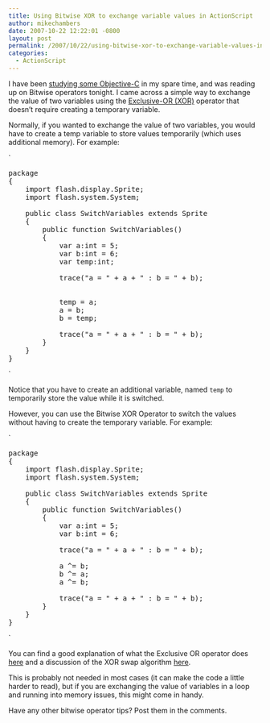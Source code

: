 ```yaml
---
title: Using Bitwise XOR to exchange variable values in ActionScript
author: mikechambers
date: 2007-10-22 12:22:01 -0800
layout: post
permalink: /2007/10/22/using-bitwise-xor-to-exchange-variable-values-in-actionscript/
categories:
  - ActionScript
---
```



I have been [studying some Objective-C][1] in my spare time, and was reading up on Bitwise operators tonight. I came across a simple way to exchange the value of two variables using the [Exclusive-OR (XOR)][2] operator that doesn&#8217;t require creating a temporary variable.

Normally, if you wanted to exchange the value of two variables, you would have to create a temp variable to store values temporarily (which uses additional memory). For example:  
<!--more-->

  
`
<pre>package
{
	import flash.display.Sprite;
	import flash.system.System;

	public class SwitchVariables extends Sprite
	{
		public function SwitchVariables()
		{
			var a:int = 5;
			var b:int = 6;
			var temp:int;
			
			trace("a = " + a + " : b = " + b);
			
			
			temp = a;
			a = b;
			b = temp;
			
			trace("a = " + a + " : b = " + b);
		}
	}
}</pre>
<p>`

Notice that you have to create an additional variable, named `temp` to temporarily store the value while it is switched.

However, you can use the Bitwise XOR Operator to switch the values without having to create the temporary variable. For example:

`
<pre>package
{
	import flash.display.Sprite;
	import flash.system.System;

	public class SwitchVariables extends Sprite
	{
		public function SwitchVariables()
		{
			var a:int = 5;
			var b:int = 6;
			
			trace("a = " + a + " : b = " + b);
			
			a ^= b;
			b ^= a;
			a ^= b;
			
			trace("a = " + a + " : b = " + b);
		}
	}
}</pre>
<p>`

You can find a good explanation of what the Exclusive OR operator does [here][2] and a discussion of the XOR swap algorithm [here][3].

This is probably not needed in most cases (it can make the code a little harder to read), but if you are exchanging the value of variables in a loop and running into memory issues, this might come in handy.

Have any other bitwise operator tips? Post them in the comments.

 [1]: http://www.amazon.com/Programming-Objective-C-Stephen-Kochan/dp/0672325861
 [2]: http://en.wikipedia.org/wiki/Bitwise_XOR#XOR
 [3]: http://en.wikipedia.org/wiki/Xor_swap_algorithm